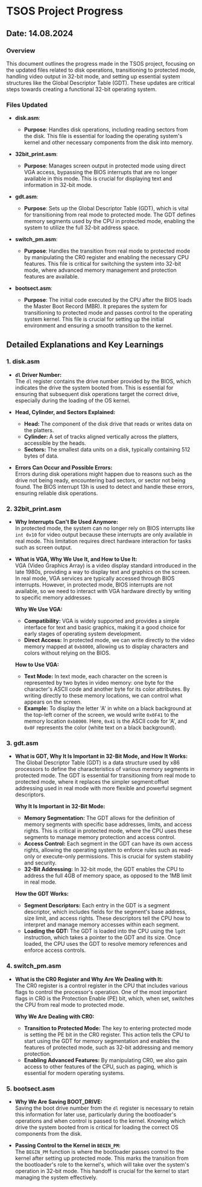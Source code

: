 # TSOS Project Progress

## Date: 14.08.2024

### Overview
This document outlines the progress made in the TSOS project, focusing on the updated files related to disk operations, transitioning to protected mode, handling video output in 32-bit mode, and setting up essential system structures like the Global Descriptor Table (GDT). These updates are critical steps towards creating a functional 32-bit operating system.

### Files Updated

- **disk.asm**:
    - **Purpose**:  Handles disk operations, including reading sectors from the disk. This file is essential for loading the operating system's kernel and other necessary components from the disk into memory.

- **32bit_print.asm**:
    - **Purpose**: Manages screen output in protected mode using direct VGA access, bypassing the BIOS interrupts that are no longer available in this mode. This is crucial for displaying text and information in 32-bit mode.

- **gdt.asm**:
   - **Purpose**: Sets up the Global Descriptor Table (GDT), which is vital for transitioning from real mode to protected mode. The GDT defines memory segments used by the CPU in protected mode, enabling the system to utilize the full 32-bit address space.

- **switch_pm.asm**:
   - **Purpose**: Handles the transition from real mode to protected mode by manipulating the CR0 register and enabling the necessary CPU features. This file is critical for switching the system into 32-bit mode, where advanced memory management and protection features are available.

- **bootsect.asm**:
   - **Purpose**: The initial code executed by the CPU after the BIOS loads the Master Boot Record (MBR). It prepares the system for transitioning to protected mode and passes control to the operating system kernel. This file is crucial for setting up the initial environment and ensuring a smooth transition to the kernel.

## Detailed Explanations and Key Learnings

### 1. **disk.asm**
- **`dl` Driver Number:**  
  The `dl` register contains the drive number provided by the BIOS, which indicates the drive the system booted from. This is essential for ensuring that subsequent disk operations target the correct drive, especially during the loading of the OS kernel.

- **Head, Cylinder, and Sectors Explained:**  
  - **Head:** The component of the disk drive that reads or writes data on the platters.
  - **Cylinder:** A set of tracks aligned vertically across the platters, accessible by the heads.
  - **Sectors:** The smallest data units on a disk, typically containing 512 bytes of data.

- **Errors Can Occur and Possible Errors:**  
  Errors during disk operations might happen due to reasons such as the drive not being ready, encountering bad sectors, or sector not being found. The BIOS interrupt 13h is used to detect and handle these errors, ensuring reliable disk operations.

### 2. **32bit_print.asm**
- **Why Interrupts Can't Be Used Anymore:**  
  In protected mode, the system can no longer rely on BIOS interrupts like `int 0x10` for video output because these interrupts are only available in real mode. This limitation requires direct hardware interaction for tasks such as screen output.

- **What is VGA, Why We Use It, and How to Use It:**  
  VGA (Video Graphics Array) is a video display standard introduced in the late 1980s, providing a way to display text and graphics on the screen. In real mode, VGA services are typically accessed through BIOS interrupts. However, in protected mode, BIOS interrupts are not available, so we need to interact with VGA hardware directly by writing to specific memory addresses.

  **Why We Use VGA:**
  - **Compatibility:** VGA is widely supported and provides a simple interface for text and basic graphics, making it a good choice for early stages of operating system development.
  - **Direct Access:** In protected mode, we can write directly to the video memory mapped at `0xb8000`, allowing us to display characters and colors without relying on the BIOS.

  **How to Use VGA:**
  - **Text Mode:** In text mode, each character on the screen is represented by two bytes in video memory: one byte for the character's ASCII code and another byte for its color attributes. By writing directly to these memory locations, we can control what appears on the screen.
  - **Example:** To display the letter 'A' in white on a black background at the top-left corner of the screen, we would write `0x0F41` to the memory location `0xb8000`. Here, `0x41` is the ASCII code for 'A', and `0x0F` represents the color (white text on a black background).

### 3. **gdt.asm**
- **What is GDT, Why It Is Important in 32-Bit Mode, and How It Works:**  
  The Global Descriptor Table (GDT) is a data structure used by x86 processors to define the characteristics of various memory segments in protected mode. The GDT is essential for transitioning from real mode to protected mode, where it replaces the simpler segment:offset addressing used in real mode with more flexible and powerful segment descriptors.

  **Why It Is Important in 32-Bit Mode:**
  - **Memory Segmentation:** The GDT allows for the definition of memory segments with specific base addresses, limits, and access rights. This is critical in protected mode, where the CPU uses these segments to manage memory protection and access control.
  - **Access Control:** Each segment in the GDT can have its own access rights, allowing the operating system to enforce rules such as read-only or execute-only permissions. This is crucial for system stability and security.
  - **32-Bit Addressing:** In 32-bit mode, the GDT enables the CPU to address the full 4GB of memory space, as opposed to the 1MB limit in real mode.

  **How the GDT Works:**
  - **Segment Descriptors:** Each entry in the GDT is a segment descriptor, which includes fields for the segment's base address, size limit, and access rights. These descriptors tell the CPU how to interpret and manage memory accesses within each segment.
  - **Loading the GDT:** The GDT is loaded into the CPU using the `lgdt` instruction, which takes a pointer to the GDT and its size. Once loaded, the CPU uses the GDT to resolve memory references and enforce access controls.

### 4. **switch_pm.asm**
- **What is the CR0 Register and Why Are We Dealing with It:**  
  The CR0 register is a control register in the CPU that includes various flags to control the processor's operation. One of the most important flags in CR0 is the Protection Enable (PE) bit, which, when set, switches the CPU from real mode to protected mode.

  **Why We Are Dealing with CR0:**
  - **Transition to Protected Mode:** The key to entering protected mode is setting the PE bit in the CR0 register. This action tells the CPU to start using the GDT for memory segmentation and enables the features of protected mode, such as 32-bit addressing and memory protection.
  - **Enabling Advanced Features:** By manipulating CR0, we also gain access to other features of the CPU, such as paging, which is essential for modern operating systems.

### 5. **bootsect.asm**
- **Why We Are Saving BOOT_DRIVE:**  
  Saving the boot drive number from the `dl` register is necessary to retain this information for later use, particularly during the bootloader's operations and when control is passed to the kernel. Knowing which drive the system booted from is critical for loading the correct OS components from the disk.

- **Passing Control to the Kernel in `BEGIN_PM`:**  
  The `BEGIN_PM` function is where the bootloader passes control to the kernel after setting up protected mode. This marks the transition from the bootloader's role to the kernel's, which will take over the system's operation in 32-bit mode. This handoff is crucial for the kernel to start managing the system effectively.
